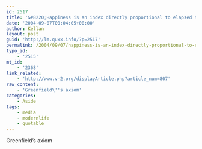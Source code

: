 ```yaml
---
id: 2517
title: '&#8220;Happiness is an index directly proportional to elapsed time since last mass-media exposure&#8221;'
date: '2004-09-07T00:04:05+00:00'
author: Kellan
layout: post
guid: 'http://lm.quxx.info/?p=2517'
permalink: /2004/09/07/happiness-is-an-index-directly-proportional-to-elapsed-time-since-last-mass-media-exposure/
typo_id:
    - '2515'
mt_id:
    - '2368'
link_related:
    - 'http://www.v-2.org/displayArticle.php?article_num=807'
raw_content:
    - 'Greenfield\''s axiom'
categories:
    - Aside
tags:
    - media
    - modernlife
    - quotable
---
```


Greenfield’s axiom